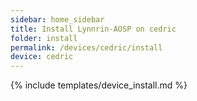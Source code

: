 ```yaml
---
sidebar: home_sidebar
title: Install Lynnrin-AOSP on cedric
folder: install
permalink: /devices/cedric/install
device: cedric
---
```

{% include templates/device_install.md %}
